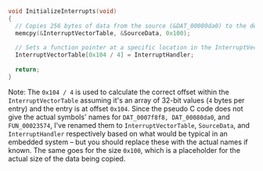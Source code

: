 ```c
void InitializeInterrupts(void)
{
  // Copies 256 bytes of data from the source (&DAT_00080da0) to the destination (&DAT_0007f8f8)
  memcpy(&InterruptVectorTable, &SourceData, 0x100);
  
  // Sets a function pointer at a specific location in the InterruptVectorTable to the InterruptHandler function
  InterruptVectorTable[0x104 / 4] = InterruptHandler;
  
  return;
}
```

Note: The `0x104 / 4` is used to calculate the correct offset within the `InterruptVectorTable` assuming it's an array of 32-bit values (`4` bytes per entry) and the entry is at offset `0x104`. Since the pseudo C code does not give the actual symbols' names for `DAT_0007f8f8, DAT_00080da0`, and `FUN_00023574`, I've renamed them to `InterruptVectorTable`, `SourceData`, and `InterruptHandler` respectively based on what would be typical in an embedded system – but you should replace these with the actual names if known. The same goes for the size `0x100`, which is a placeholder for the actual size of the data being copied.